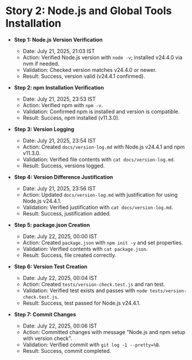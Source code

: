 # Story 2: Node.js and Global Tools Installation

- **Step 1: Node.js Version Verification**

  - Date: July 21, 2025, 21:03 IST
  - Action: Verified Node.js version with `node -v`; installed v24.4.0 via nvm if needed.
  - Validation: Checked version matches v24.4.0 or newer.
  - Result: Success, version valid (v24.4.1 confirmed).

- **Step 2: npm Installation Verification**

  - Date: July 21, 2025, 23:53 IST
  - Action: Verified npm with `npm -v`.
  - Validation: Confirmed npm is installed and version is compatible.
  - Result: Success, npm installed (v11.3.0).

- **Step 3: Version Logging**

  - Date: July 21, 2025, 23:54 IST
  - Action: Created `docs/version-log.md` with Node.js v24.4.1 and npm v11.3.0.
  - Validation: Verified file contents with `cat docs/version-log.md`.
  - Result: Success, versions logged.

- **Step 4: Version Difference Justification**

  - Date: July 21, 2025, 23:56 IST
  - Action: Updated `docs/version-log.md` with justification for using Node.js v24.4.1.
  - Validation: Verified justification with `cat docs/version-log.md`.
  - Result: Success, justification added.

- **Step 5: package.json Creation**

  - Date: July 22, 2025, 00:00 IST
  - Action: Created `package.json` with `npm init -y` and set properties.
  - Validation: Verified contents with `cat package.json`.
  - Result: Success, file created correctly.

- **Step 6: Version Test Creation**

  - Date: July 22, 2025, 00:04 IST
  - Action: Created `tests/version-check.test.js` and ran test.
  - Validation: Verified test exists and passes with `node tests/version-check.test.js`.
  - Result: Success, test passed for Node.js v24.4.1.

- **Step 7: Commit Changes**
  - Date: July 22, 2025, 00:06 IST
  - Action: Committed changes with message "Node.js and npm setup with version check".
  - Validation: Verified commit with `git log -1 --pretty=%B`.
  - Result: Success, commit completed.
